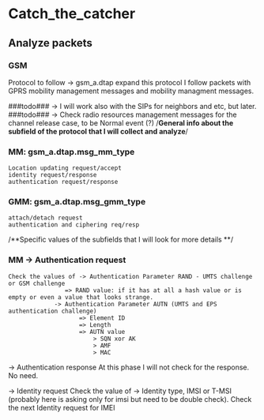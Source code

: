 # Catch_the_catcher

## Analyze packets

### GSM
 Protocol to follow -> gsm_a.dtap
 expand this protocol I follow packets with GPRS mobility management messages and mobility managment messages.
 
 ###todo### -> I will work also with the SIPs for neighbors and etc, but later. 
 ###todo### -> Check radio resources management messages for the channel release case, to be Normal event (?) 
/**General info about the subfield of the protocol that I will collect and analyze**/

### MM: gsm_a.dtap.msg_mm_type 
	Location updating request/accept
	identity request/response	
	authentication request/response
		
### GMM: gsm_a.dtap.msg_gmm_type
	attach/detach request
	authentication and ciphering req/resp


/**Specific values of the subfields that I will look for more details **/

### MM -> Authentication request
	Check the values of -> Authentication Parameter RAND - UMTS challenge or GSM challenge
					=> RAND value: if it has at all a hash value or is empty or even a value that looks strange.
			     -> Authentication Parameter AUTN (UMTS and EPS authentication challenge)
			     		=> Element ID
			     		=> Length
			     		=> AUTN value
			     			> SQN xor AK
			     			> AMF
			     			> MAC		

   -> Authentication response
   	At this phase I will not check for the response. No need.
   
   -> Identity request 
   	Check the value of -> Identity type, IMSI or T-MSI (probably here is asking only for imsi but need to be double check).
   	Check the next Identity request for IMEI